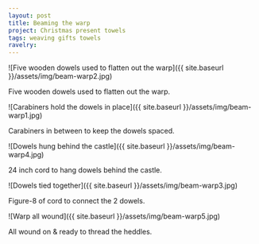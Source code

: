 ```yaml
---
layout: post
title: Beaming the warp
project: Christmas present towels
tags: weaving gifts towels
ravelry: 
---
```

![Five wooden dowels used to flatten out the warp]({{ site.baseurl }}/assets/img/beam-warp2.jpg)

Five wooden dowels used to flatten out the warp.

![Carabiners hold the dowels in place]({{ site.baseurl }}/assets/img/beam-warp1.jpg)

Carabiners in between to keep the dowels spaced.

![Dowels hung behind the castle]({{ site.baseurl }}/assets/img/beam-warp4.jpg)

24 inch cord to hang dowels behind the castle.

![Dowels tied together]({{ site.baseurl }}/assets/img/beam-warp3.jpg)

Figure-8 of cord to connect the 2 dowels.

![Warp all wound]({{ site.baseurl }}/assets/img/beam-warp5.jpg)

All wound on & ready to thread the heddles.